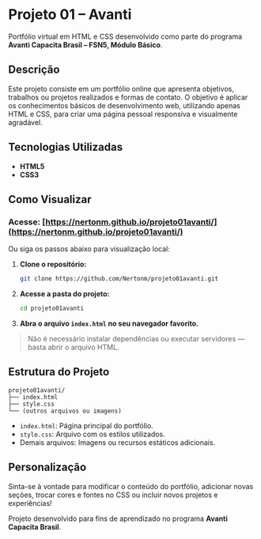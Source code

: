 # Projeto 01 – Avanti

Portfólio virtual em HTML e CSS desenvolvido como parte do programa **Avanti Capacita Brasil – FSN5, Módulo Básico**.

## Descrição

Este projeto consiste em um portfólio online que apresenta objetivos, trabalhos ou projetos realizados e formas de contato. O objetivo é aplicar os conhecimentos básicos de desenvolvimento web, utilizando apenas HTML e CSS, para criar uma página pessoal responsiva e visualmente agradável.

## Tecnologias Utilizadas

* **HTML5**
* **CSS3**

## Como Visualizar

### Acesse: [https://nertonm.github.io/projeto01avanti/](https://nertonm.github.io/projeto01avanti/)

Ou siga os passos abaixo para visualização local:

1. **Clone o repositório:**

   ```bash
   git clone https://github.com/Nertonm/projeto01avanti.git
   ```
2. **Acesse a pasta do projeto:**

   ```bash
   cd projeto01avanti
   ```
3. **Abra o arquivo `index.html` no seu navegador favorito.**

> Não é necessário instalar dependências ou executar servidores — basta abrir o arquivo HTML.

## Estrutura do Projeto

```
projeto01avanti/
├── index.html
├── style.css
└── (outros arquivos ou imagens)
```

* `index.html`: Página principal do portfólio.
* `style.css`: Arquivo com os estilos utilizados.
* Demais arquivos: Imagens ou recursos estáticos adicionais.

## Personalização

Sinta-se à vontade para modificar o conteúdo do portfólio, adicionar novas seções, trocar cores e fontes no CSS ou incluir novos projetos e experiências!

Projeto desenvolvido para fins de aprendizado no programa **Avanti Capacita Brasil**.
